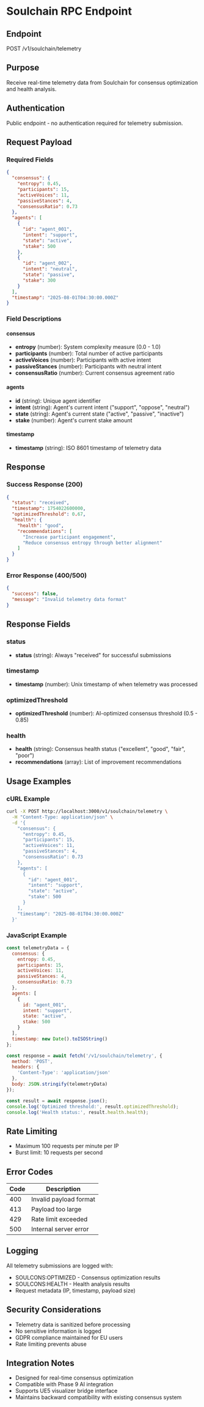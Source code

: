 # Soulchain RPC Endpoint

## Endpoint
POST /v1/soulchain/telemetry

## Purpose
Receive real-time telemetry data from Soulchain for consensus optimization and health analysis.

## Authentication
Public endpoint - no authentication required for telemetry submission.

## Request Payload

### Required Fields
```json
{
  "consensus": {
    "entropy": 0.45,
    "participants": 15,
    "activeVoices": 11,
    "passiveStances": 4,
    "consensusRatio": 0.73
  },
  "agents": [
    {
      "id": "agent_001",
      "intent": "support",
      "state": "active",
      "stake": 500
    },
    {
      "id": "agent_002", 
      "intent": "neutral",
      "state": "passive",
      "stake": 300
    }
  ],
  "timestamp": "2025-08-01T04:30:00.000Z"
}
```

### Field Descriptions

#### consensus
- **entropy** (number): System complexity measure (0.0 - 1.0)
- **participants** (number): Total number of active participants
- **activeVoices** (number): Participants with active intent
- **passiveStances** (number): Participants with neutral intent
- **consensusRatio** (number): Current consensus agreement ratio

#### agents
- **id** (string): Unique agent identifier
- **intent** (string): Agent's current intent ("support", "oppose", "neutral")
- **state** (string): Agent's current state ("active", "passive", "inactive")
- **stake** (number): Agent's current stake amount

#### timestamp
- **timestamp** (string): ISO 8601 timestamp of telemetry data

## Response

### Success Response (200)
```json
{
  "status": "received",
  "timestamp": 1754022600000,
  "optimizedThreshold": 0.67,
  "health": {
    "health": "good",
    "recommendations": [
      "Increase participant engagement",
      "Reduce consensus entropy through better alignment"
    ]
  }
}
```

### Error Response (400/500)
```json
{
  "success": false,
  "message": "Invalid telemetry data format"
}
```

## Response Fields

### status
- **status** (string): Always "received" for successful submissions

### timestamp
- **timestamp** (number): Unix timestamp of when telemetry was processed

### optimizedThreshold
- **optimizedThreshold** (number): AI-optimized consensus threshold (0.5 - 0.85)

### health
- **health** (string): Consensus health status ("excellent", "good", "fair", "poor")
- **recommendations** (array): List of improvement recommendations

## Usage Examples

### cURL Example
```bash
curl -X POST http://localhost:3000/v1/soulchain/telemetry \
  -H "Content-Type: application/json" \
  -d '{
    "consensus": {
      "entropy": 0.45,
      "participants": 15,
      "activeVoices": 11,
      "passiveStances": 4,
      "consensusRatio": 0.73
    },
    "agents": [
      {
        "id": "agent_001",
        "intent": "support",
        "state": "active",
        "stake": 500
      }
    ],
    "timestamp": "2025-08-01T04:30:00.000Z"
  }'
```

### JavaScript Example
```javascript
const telemetryData = {
  consensus: {
    entropy: 0.45,
    participants: 15,
    activeVoices: 11,
    passiveStances: 4,
    consensusRatio: 0.73
  },
  agents: [
    {
      id: "agent_001",
      intent: "support",
      state: "active",
      stake: 500
    }
  ],
  timestamp: new Date().toISOString()
};

const response = await fetch('/v1/soulchain/telemetry', {
  method: 'POST',
  headers: {
    'Content-Type': 'application/json'
  },
  body: JSON.stringify(telemetryData)
});

const result = await response.json();
console.log('Optimized threshold:', result.optimizedThreshold);
console.log('Health status:', result.health.health);
```

## Rate Limiting
- Maximum 100 requests per minute per IP
- Burst limit: 10 requests per second

## Error Codes

| Code | Description |
|------|-------------|
| 400 | Invalid payload format |
| 413 | Payload too large |
| 429 | Rate limit exceeded |
| 500 | Internal server error |

## Logging
All telemetry submissions are logged with:
- SOULCONS:OPTIMIZED - Consensus optimization results
- SOULCONS:HEALTH - Health analysis results
- Request metadata (IP, timestamp, payload size)

## Security Considerations
- Telemetry data is sanitized before processing
- No sensitive information is logged
- GDPR compliance maintained for EU users
- Rate limiting prevents abuse

## Integration Notes
- Designed for real-time consensus optimization
- Compatible with Phase 9 AI integration
- Supports UE5 visualizer bridge interface
- Maintains backward compatibility with existing consensus system 